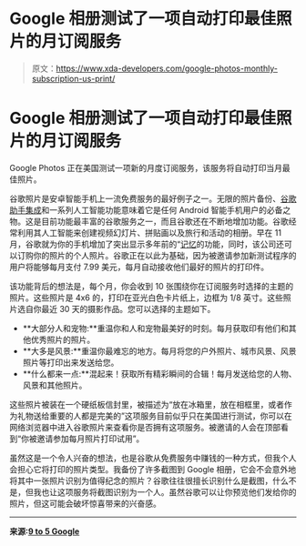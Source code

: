 # Google 相册测试了一项自动打印最佳照片的月订阅服务

> 原文：<https://www.xda-developers.com/google-photos-monthly-subscription-us-print/>

# Google 相册测试了一项自动打印最佳照片的月订阅服务

Google Photos 正在美国测试一项新的月度订阅服务，该服务将自动打印当月最佳照片。

谷歌照片是安卓智能手机上一流免费服务的最好例子之一。无限的照片备份、[谷歌助手集成](https://www.xda-developers.com/google-photos-renames-assistant-tab-for-you/)和一系列人工智能功能意味着它是任何 Android 智能手机用户的必备之物。这是目前功能最丰富的谷歌服务之一，而且谷歌还在不断地增加功能。谷歌经常利用其人工智能来创建视频幻灯片、拼贴画以及旅行和活动的相册。早在 11 月，谷歌就为你的手机增加了突出显示多年前的“[记忆](https://www.xda-developers.com/google-photos-memories-same-day-prints-walmart-cvs-canvas-prints/)的功能，同时，该公司还可以订购你的照片的个人照片。谷歌正在以此为基础，因为被邀请参加新测试程序的用户将能够每月支付 7.99 美元，每月自动接收他们最好的照片的打印件。

该功能背后的想法是，每个月，你会收到 10 张围绕你在订阅服务时选择的主题的照片。这些照片是 4x6 的，打印在亚光白色卡片纸上，边框为 1/8 英寸。这些照片选自你最近 30 天的摄影作品。您可以选择的主题如下。

*   **大部分人和宠物:**重温你和人和宠物最美好的时刻。每月获取印有他们和其他优秀照片的照片。
*   **大多是风景:**重温你最难忘的地方。每月将您的户外照片、城市风景、风景照片等打印出来发送给您。
*   **什么都来一点:**混起来！获取所有精彩瞬间的合辑！每月发送给您的人物、风景和其他照片。

这些照片被装在一个硬纸板信封里，被描述为“放在冰箱里，放在相框里，或者作为礼物送给重要的人都是完美的”这项服务目前似乎只在美国进行测试，你可以在网络浏览器中进入谷歌照片来查看你是否拥有这项服务。被邀请的人会在顶部看到“你被邀请参加每月照片打印试用”。

虽然这是一个令人兴奋的想法，也是谷歌从免费服务中赚钱的一种方式，但我个人会担心它将打印的照片类型。我备份了许多截图到 Google 相册，它会不会意外地将其中一张照片识别为值得纪念的照片？谷歌往往很擅长识别什么是截图，什么不是，但我也让这项服务将截图识别为一个人。虽然谷歌可以让你预览他们发给你的照片，但这可能会破坏惊喜带来的兴奋感。

* * *

**来源:[9 to 5 Google](https://9to5google.com/2020/01/31/google-photos-print-subscription/)**